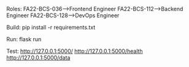 Roles:
FA22-BCS-036-->Frontend Engineer
FA22-BCS-112-->Backend Engineer
FA22-BCS-128-->DevOps Engineer

Build:
pip install -r requirements.txt

Run:
flask run

Test:
http://127.0.0.1:5000/
http://127.0.0.1:5000/health
http://127.0.0.1:5000/data
